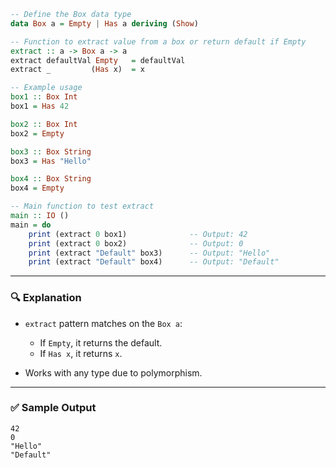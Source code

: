 ```haskell
-- Define the Box data type
data Box a = Empty | Has a deriving (Show)

-- Function to extract value from a box or return default if Empty
extract :: a -> Box a -> a
extract defaultVal Empty   = defaultVal
extract _         (Has x)  = x

-- Example usage
box1 :: Box Int
box1 = Has 42

box2 :: Box Int
box2 = Empty

box3 :: Box String
box3 = Has "Hello"

box4 :: Box String
box4 = Empty

-- Main function to test extract
main :: IO ()
main = do
    print (extract 0 box1)              -- Output: 42
    print (extract 0 box2)              -- Output: 0
    print (extract "Default" box3)      -- Output: "Hello"
    print (extract "Default" box4)      -- Output: "Default"
```

---

### 🔍 Explanation

* `extract` pattern matches on the `Box a`:

  * If `Empty`, it returns the default.
  * If `Has x`, it returns `x`.
* Works with any type due to polymorphism.

---

### ✅ Sample Output

```
42
0
"Hello"
"Default"

